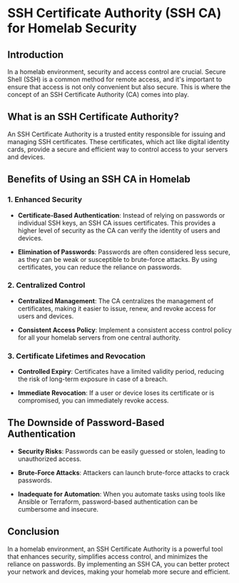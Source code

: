 # SSH Certificate Authority (SSH CA) for Homelab Security

## Introduction

In a homelab environment, security and access control are crucial. Secure Shell (SSH) is a common method for remote access, and it's important to ensure that access is not only convenient but also secure. This is where the concept of an SSH Certificate Authority (CA) comes into play.

## What is an SSH Certificate Authority?

An SSH Certificate Authority is a trusted entity responsible for issuing and managing SSH certificates. These certificates, which act like digital identity cards, provide a secure and efficient way to control access to your servers and devices.

## Benefits of Using an SSH CA in Homelab

### 1. Enhanced Security

- **Certificate-Based Authentication**: Instead of relying on passwords or individual SSH keys, an SSH CA issues certificates. This provides a higher level of security as the CA can verify the identity of users and devices.

- **Elimination of Passwords**: Passwords are often considered less secure, as they can be weak or susceptible to brute-force attacks. By using certificates, you can reduce the reliance on passwords.

### 2. Centralized Control

- **Centralized Management**: The CA centralizes the management of certificates, making it easier to issue, renew, and revoke access for users and devices.

- **Consistent Access Policy**: Implement a consistent access control policy for all your homelab servers from one central authority.

### 3. Certificate Lifetimes and Revocation

- **Controlled Expiry**: Certificates have a limited validity period, reducing the risk of long-term exposure in case of a breach.

- **Immediate Revocation**: If a user or device loses its certificate or is compromised, you can immediately revoke access.

## The Downside of Password-Based Authentication

- **Security Risks**: Passwords can be easily guessed or stolen, leading to unauthorized access.

- **Brute-Force Attacks**: Attackers can launch brute-force attacks to crack passwords.

- **Inadequate for Automation**: When you automate tasks using tools like Ansible or Terraform, password-based authentication can be cumbersome and insecure.

## Conclusion

In a homelab environment, an SSH Certificate Authority is a powerful tool that enhances security, simplifies access control, and minimizes the reliance on passwords. By implementing an SSH CA, you can better protect your network and devices, making your homelab more secure and efficient.
